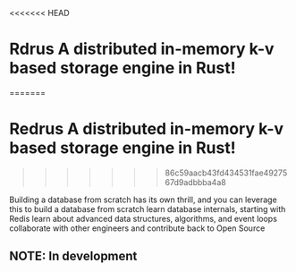 <<<<<<< HEAD
# Rdrus A distributed in-memory k-v based storage engine in Rust! 
=======
# Redrus A distributed in-memory k-v based storage engine in Rust! 
>>>>>>> 86c59aacb43fd434531fae4927567d9adbbba4a8


Building a database from scratch has its own thrill, and you can leverage this to
build a database from scratch
learn database internals, starting with Redis
learn about advanced data structures, algorithms, and event loops
collaborate with other engineers and contribute back to Open Source



## NOTE: In development
<!-- 
While our B+ tree now support concurrent operations, it's still a single
threaded database system, as our frontend (network/cli layer) doesn't support
handling concurrent requests yet.

_This is by no mean an idiomatic Rust implementation as I'm learning Rust
along the way._

-----

The project is kind of slow phase coz i have job in parallel and am learning the things on the way. Hence, the progress will be slower.
Hopefully, I can regain my momentum after a couple of weeks._

----

## End Goal

The main focus to write a in momery storage engine from scratch. This project now
includes it's own B+ Tree data structure, buffer pool, LRU replacement policy,
transaction manager, and lock manager. -->
